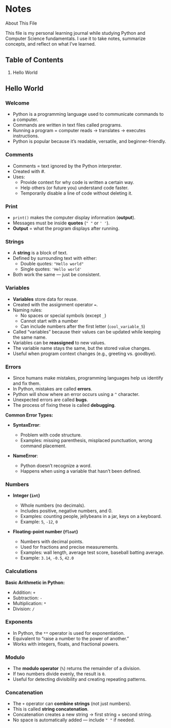 # Notes

About This File

This file is my personal learning journal while studying Python and Computer Science fundamentals.
I use it to take notes, summarize concepts, and reflect on what I’ve learned.

## Table of Contents

1. Hello World

## Hello World

### Welcome 

- Python is a programming language used to communicate commands to a computer.
- Commands are written in text files called programs.
- Running a program = computer reads → translates → executes instructions.
- Python is popular because it’s readable, versatile, and beginner-friendly.

### Comments

- Comments = text ignored by the Python interpreter.
- Created with #.
- Uses:
  - Provide context for why code is written a certain way.
  - Help others (or future you) understand code faster.
  - Temporarily disable a line of code without deleting it.

### Print

- `print()` makes the computer display information (**output**).  
- Messages must be inside **quotes** (`" "` or `' '`).  
- **Output** = what the program displays after running.  

### Strings

- A **string** is a block of text.  
- Defined by surrounding text with either:  
  - Double quotes: `"Hello world"`  
  - Single quotes: `'Hello world'`  
- Both work the same — just be consistent.

### Variables

- **Variables** store data for reuse.  
- Created with the assignment operator `=`.  
- Naming rules:  
  - No spaces or special symbols (except `_`)  
  - Cannot start with a number  
  - Can include numbers after the first letter (`cool_variable_5`)  
- Called “variables” because their values can be updated while keeping the same name.
- Variables can be **reassigned** to new values.  
- The variable name stays the same, but the stored value changes.  
- Useful when program context changes (e.g., greeting vs. goodbye).

### Errors

- Since humans make mistakes, programming languages help us identify and fix them.  
- In Python, mistakes are called **errors**.  
- Python will show where an error occurs using a `^` character.  
- Unexpected errors are called **bugs**.  
- The process of fixing these is called **debugging**.  

**Common Error Types:**  
- **SyntaxError**:  
  - Problem with code structure.  
  - Examples: missing parenthesis, misplaced punctuation, wrong command placement.  

- **NameError**:  
  - Python doesn’t recognize a word.  
  - Happens when using a variable that hasn’t been defined.

### Numbers

- **Integer (`int`)**  
  - Whole numbers (no decimals).  
  - Includes positive, negative numbers, and 0.  
  - Examples: counting people, jellybeans in a jar, keys on a keyboard.  
  - Example: `5`, `-12`, `0`  

- **Floating-point number (`float`)**  
  - Numbers with decimal points.  
  - Used for fractions and precise measurements.  
  - Examples: wall length, average test score, baseball batting average.  
  - Example: `3.14`, `-0.5`, `42.0`

 ### Calculations
 
 **Basic Arithmetic in Python:**  
- Addition: `+`  
- Subtraction: `-`  
- Multiplication: `*`  
- Division: `/`  

### Exponents

- In Python, the `**` operator is used for exponentiation.  
- Equivalent to “raise a number to the power of another.”  
- Works with integers, floats, and fractional powers. 

### Modulo 

- The **modulo operator** (`%`) returns the remainder of a division.  
- If two numbers divide evenly, the result is `0`.  
- Useful for detecting divisibility and creating repeating patterns.

 ### Concatenation

- The `+` operator can **combine strings** (not just numbers).  
- This is called **string concatenation**.  
- Concatenation creates a new string → first string + second string.  
- No space is automatically added — include `" "` if needed.  





